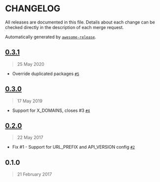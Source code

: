 CHANGELOG
=========

All releases are documented in this file.
Details about each change can be checked directly in the description of each merge request.

Automatically generated by [`awesome-release`](https://github.com/rbsdev/awesome-release).

## [0.3.1](https://github.com/ateliedocodigo/eve-healthcheck/compare/0.3.0...0.3.1)

> 25 May 2020

- Override duplicated packages [`#5`](https://github.com/ateliedocodigo/eve-healthcheck/pull/5)

## [0.3.0](https://github.com/ateliedocodigo/eve-healthcheck/compare/0.2.0...0.3.0)

> 17 May 2019

- Support for X_DOMAINS, closes #3 [`#4`](https://github.com/ateliedocodigo/eve-healthcheck/pull/4)

## [0.2.0](https://github.com/ateliedocodigo/eve-healthcheck/compare/0.1.0...0.2.0)

> 22 May 2017

- Fix #1 - Support for URL_PREFIX and API_VERSION config [`#2`](https://github.com/ateliedocodigo/eve-healthcheck/pull/2)

## 0.1.0

> 21 February 2017
